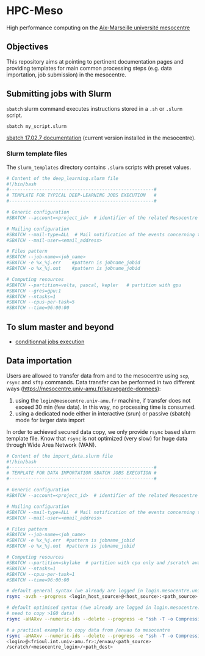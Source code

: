 # HPC-Meso
High performance computing on the [Aix-Marseille université mesocentre](https://mesocentre.univ-amu.fr/)
## Objectives
This repository aims at pointing to pertinent documentation pages 
and providing templates for main common processing steps (e.g. data importation, 
job submission) in the mesocentre. 


## Submitting jobs with Slurm

`sbatch` slurm command executes instructions stored in a ``.sh`` or ``.slurm`` script. 
```bash
sbatch my_script.slurm
```

 [sbatch 17.02.7 documentation](https://slurm.schedmd.com/archive/slurm-17.02.07/sbatch.html) (current version installed in the mesocentre).

### Slurm template files


The 
``slurm_templates`` 
directory contains ``.slurm`` scripts with preset values. 

 
```bash
# Content of the deep_learning.slurm file
#!/bin/bash
#-----------------------------------------------------#
# TEMPLATE FOR TYPICAL DEEP-LEARNING JOBS EXECUTION   #
#-----------------------------------------------------#

# Generic configuration
#SBATCH --account=<project_id>  # identifier of the related Mesocentre Project

# Mailing configuration
#SBATCH --mail-type=ALL  # Mail notification of the events concerning the job : start time, end time,…
#SBATCH --mail-user=<email_address>

# Files pattern
#SBATCH --job-name=<job_name>
#SBATCH -e %x_%j.err    #pattern is jobname_jobid
#SBATCH -o %x_%j.out    #pattern is jobname_jobid

# Computing resources
#SBATCH --partition=volta, pascal, kepler   # partition with gpu
#SBATCH --gres=gpu:1
#SBATCH --ntasks=1
#SBATCH --cpus-per-task=5
#SBATCH --time=96:00:00
```
## To slum master and beyond
+ [conditionnal jobs execution](http://www.idris.fr/jean-zay/cpu/jean-zay-cpu-exec_cascade.html)
## Data importation
Users are allowed to transfer data from and to the mesocentre 
using ``scp``, ``rsync`` and ``sftp`` commands. Data transfer can be performed in two 
different ways (https://mesocentre.univ-amu.fr/sauvegarde-donnees):
1. using the `login@mesocentre.univ-amu.fr` machine, if transfer does not exceed 30 min 
  (few data). In this way, no processing time is consumed.
2. using a dedicated node either in interactive (srun) or passive (sbatch) mode for 
  larger data import
  
In order to achieved secured data copy, we only provide `rsync` based slurm template 
file. Know that `rsync` is not optimized (very slow) for huge data through Wide Area Network 
(WAN).

```bash
# Content of the import_data.slurm file
#!/bin/bash
#-----------------------------------------------------#
# TEMPLATE FOR DATA IMPORTATION SBATCH JOBS EXECUTION #
#-----------------------------------------------------#

# Generic configuration
#SBATCH --account=<project_id>  # identifier of the related Mesocentre Project

# Mailing configuration
#SBATCH --mail-type=ALL  # Mail notification of the events concerning the job : start time, end time,…
#SBATCH --mail-user=<email_address>

# Files pattern
#SBATCH --job-name=<job_name>
#SBATCH -e %x_%j.err  #pattern is jobname_jobid
#SBATCH -o %x_%j.out  #pattern is jobname_jobid

# Computing resources
#SBATCH --partition=skylake  # partition with cpu only and /scratch available
#SBATCH --ntasks=1
#SBATCH --cpus-per-task=1
#SBATCH --time=96:00:00

# default general syntax (we already are logged in login.mesocentre.univ-amu.fr)
rsync -avzh --progress <login_host_source>@<host_source>:<path_source> <path_dest>

# default optimised syntax ((we already are logged in login.mesocentre.univ-amu.fr and
# need to copy >1G0 data)
rsync -aHAXxv --numeric-ids --delete --progress -e "ssh -T -o Compression=no -x" <login>@<host>:<path> <path_dest>

# a practical example to copy data from /envau to mesocentre
rsync -aHAXxv --numeric-ids --delete --progress -e "ssh -T -o Compression=no -x" 
<login>@<frioul.int.univ-amu.fr>:/envau/<path_source>
/scratch/<mesocentre_login>/<path_dest>

```


